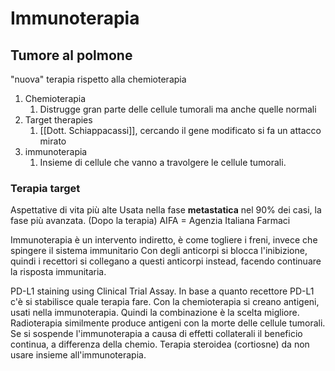 # Immunoterapia
## Tumore al polmone
"nuova" terapia rispetto alla chemioterapia
1. Chemioterapia 
	1. Distrugge gran parte delle cellule tumorali ma anche quelle normali
2. Target therapies
	1. [[Dott. Schiappacassi]], cercando il gene modificato si fa un attacco mirato
3. immunoterapia
	1. Insieme di cellule che vanno a travolgere le cellule tumorali. 

### Terapia target 
Aspettative di vita più alte 
Usata nella fase **metastatica** nel 90% dei casi, la fase più avanzata. (Dopo la terapia)
AIFA = Agenzia Italiana Farmaci 

Immunoterapia è un intervento indiretto, è come togliere i freni, invece che spingere il sistema immunitario
Con degli anticorpi si blocca l'inibizione, quindi i recettori si collegano a questi anticorpi instead, facendo continuare la risposta immunitaria.

PD-L1 staining using Clinical Trial Assay. In base a quanto recettore PD-L1 c'è si stabilisce quale terapia fare. 
Con la chemioterapia si creano antigeni, usati nella immunoterapia. Quindi la combinazione è la scelta migliore. 
Radioterapia similmente produce antigeni con la morte delle cellule tumorali. 
Se si sospende l'immunoterapia a causa di effetti collaterali il beneficio continua, a differenza della chemio. 
Terapia steroidea (cortiosne) da non usare insieme all'immunoterapia. 
